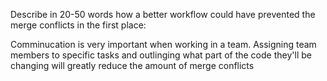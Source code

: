 Describe in 20-50 words how a better workflow could have prevented the merge conflicts in the first place:

Comminucation is very important when working in a team. Assigning team members to specific tasks and outlinging what part of the code they'll be changing will greatly reduce the amount of merge conflicts
